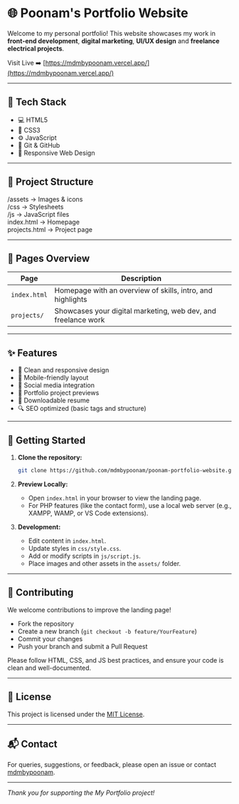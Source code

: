 # 🌐 Poonam's Portfolio Website

Welcome to my personal portfolio! This website showcases my work in **front-end development**, **digital marketing**, **UI/UX design** and **freelance electrical projects**.

Visit Live ➡️ [https://mdmbypoonam.vercel.app/](https://mdmbypoonam.vercel.app/)

---

## 🧰 Tech Stack

- 💻 HTML5  
- 🎨 CSS3  
- ⚙️ JavaScript  
- 🎯 Git & GitHub  
- 📱 Responsive Web Design

---

## 📁 Project Structure

/assets       → Images & icons  
/css          → Stylesheets  
/js           → JavaScript files   
index.html    → Homepage  
projects.html → Project page  


---

## 📄 Pages Overview

| Page          | Description                                                  |
|---------------|--------------------------------------------------------------|
| `index.html`  | Homepage with an overview of skills, intro, and highlights   |
| `projects/`   | Showcases your digital marketing, web dev, and freelance work|

---

## ✨ Features

- 🌟 Clean and responsive design
- 📱 Mobile-friendly layout
- 🔗 Social media integration
- 💼 Portfolio project previews
- 📄 Downloadable resume
- 🔍 SEO optimized (basic tags and structure)

---

## 🚀 Getting Started

1. **Clone the repository:**
   ```bash
   git clone https://github.com/mdmbypoonam/poonam-portfolio-website.git
   ```

2. **Preview Locally:**
   - Open `index.html` in your browser to view the landing page.
   - For PHP features (like the contact form), use a local web server (e.g., XAMPP, WAMP, or VS Code extensions).

3. **Development:**
   - Edit content in `index.html`.
   - Update styles in `css/style.css`.
   - Add or modify scripts in `js/script.js`.
   - Place images and other assets in the `assets/` folder.

---

## 📝 Contributing

We welcome contributions to improve the landing page!

- Fork the repository
- Create a new branch (`git checkout -b feature/YourFeature`)
- Commit your changes
- Push your branch and submit a Pull Request

Please follow HTML, CSS, and JS best practices, and ensure your code is clean and well-documented.

---

## 📄 License

This project is licensed under the [MIT License](LICENSE).

---

## 📬 Contact

For queries, suggestions, or feedback, please open an issue or contact [mdmbypoonam](https://github.com/mdmbypoonam).

---

*Thank you for supporting the My Portfolio project!*
